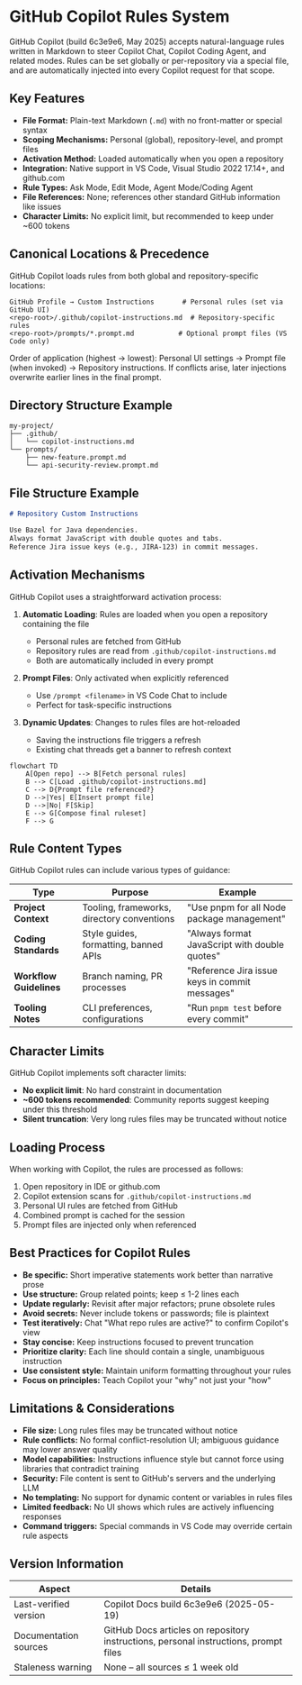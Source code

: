 # GitHub Copilot Rules System

GitHub Copilot (build 6c3e9e6, May 2025) accepts natural-language rules written in Markdown to steer Copilot Chat, Copilot Coding Agent, and related modes. Rules can be set globally or per-repository via a special file, and are automatically injected into every Copilot request for that scope.

## Key Features

- **File Format:** Plain-text Markdown (`.md`) with no front-matter or special syntax
- **Scoping Mechanisms:** Personal (global), repository-level, and prompt files
- **Activation Method:** Loaded automatically when you open a repository
- **Integration:** Native support in VS Code, Visual Studio 2022 17.14+, and github.com
- **Rule Types:** Ask Mode, Edit Mode, Agent Mode/Coding Agent
- **File References:** None; references other standard GitHub information like issues
- **Character Limits:** No explicit limit, but recommended to keep under ~600 tokens

## Canonical Locations & Precedence

GitHub Copilot loads rules from both global and repository-specific locations:

```text
GitHub Profile → Custom Instructions       # Personal rules (set via GitHub UI)
<repo-root>/.github/copilot-instructions.md  # Repository-specific rules
<repo-root>/prompts/*.prompt.md           # Optional prompt files (VS Code only)
```

Order of application (highest → lowest): Personal UI settings → Prompt file (when invoked) → Repository instructions. If conflicts arise, later injections overwrite earlier lines in the final prompt.

## Directory Structure Example

```text
my-project/
├── .github/
│   └── copilot-instructions.md
└── prompts/
    ├── new-feature.prompt.md
    └── api-security-review.prompt.md
```

## File Structure Example

```markdown
# Repository Custom Instructions

Use Bazel for Java dependencies.  
Always format JavaScript with double quotes and tabs.  
Reference Jira issue keys (e.g., JIRA-123) in commit messages.
```

## Activation Mechanisms

GitHub Copilot uses a straightforward activation process:

1. **Automatic Loading**: Rules are loaded when you open a repository containing the file

   - Personal rules are fetched from GitHub
   - Repository rules are read from `.github/copilot-instructions.md`
   - Both are automatically included in every prompt

2. **Prompt Files**: Only activated when explicitly referenced

   - Use `/prompt <filename>` in VS Code Chat to include
   - Perfect for task-specific instructions

3. **Dynamic Updates**: Changes to rules files are hot-reloaded
   - Saving the instructions file triggers a refresh
   - Existing chat threads get a banner to refresh context

```mermaid
flowchart TD
    A[Open repo] --> B[Fetch personal rules]
    B --> C[Load .github/copilot-instructions.md]
    C --> D{Prompt file referenced?}
    D -->|Yes| E[Insert prompt file]
    D -->|No| F[Skip]
    E --> G[Compose final ruleset]
    F --> G
```

## Rule Content Types

GitHub Copilot rules can include various types of guidance:

| Type                    | Purpose                                    | Example                                        |
| ----------------------- | ------------------------------------------ | ---------------------------------------------- |
| **Project Context**     | Tooling, frameworks, directory conventions | "Use pnpm for all Node package management"     |
| **Coding Standards**    | Style guides, formatting, banned APIs      | "Always format JavaScript with double quotes"  |
| **Workflow Guidelines** | Branch naming, PR processes                | "Reference Jira issue keys in commit messages" |
| **Tooling Notes**       | CLI preferences, configurations            | "Run `pnpm test` before every commit"          |

## Character Limits

GitHub Copilot implements soft character limits:

- **No explicit limit**: No hard constraint in documentation
- **~600 tokens recommended**: Community reports suggest keeping under this threshold
- **Silent truncation**: Very long rules files may be truncated without notice

## Loading Process

When working with Copilot, the rules are processed as follows:

1. Open repository in IDE or github.com
2. Copilot extension scans for `.github/copilot-instructions.md`
3. Personal UI rules are fetched from GitHub
4. Combined prompt is cached for the session
5. Prompt files are injected only when referenced

## Best Practices for Copilot Rules

- **Be specific:** Short imperative statements work better than narrative prose
- **Use structure:** Group related points; keep ≤ 1-2 lines each
- **Update regularly:** Revisit after major refactors; prune obsolete rules
- **Avoid secrets:** Never include tokens or passwords; file is plaintext
- **Test iteratively:** Chat "What repo rules are active?" to confirm Copilot's view
- **Stay concise:** Keep instructions focused to prevent truncation
- **Prioritize clarity:** Each line should contain a single, unambiguous instruction
- **Use consistent style:** Maintain uniform formatting throughout your rules
- **Focus on principles:** Teach Copilot your "why" not just your "how"

## Limitations & Considerations

- **File size:** Long rules files may be truncated without notice
- **Rule conflicts:** No formal conflict-resolution UI; ambiguous guidance may lower answer quality
- **Model capabilities:** Instructions influence style but cannot force using libraries that contradict training
- **Security:** File content is sent to GitHub's servers and the underlying LLM
- **No templating:** No support for dynamic content or variables in rules files
- **Limited feedback:** No UI shows which rules are actively influencing responses
- **Command triggers:** Special commands in VS Code may override certain rule aspects

## Version Information

| Aspect                | Details                                                                              |
| --------------------- | ------------------------------------------------------------------------------------ |
| Last-verified version | Copilot Docs build 6c3e9e6 (2025-05-19)                                              |
| Documentation sources | GitHub Docs articles on repository instructions, personal instructions, prompt files |
| Staleness warning     | None – all sources ≤ 1 week old                                                      |
